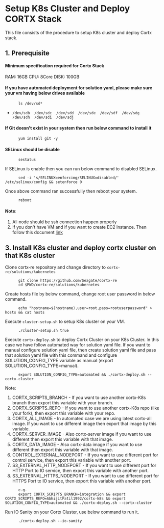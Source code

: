 # Setup K8s Cluster and Deploy CORTX Stack

   This file consists of the procedure to setup K8s cluster and deploy Cortx stack.

## 1. Prerequisite 
#### Minimum specification required for Cortx Stack
   RAM: 16GB
   CPU: 8Core
   DISK: 100GB

#### If you have automated deployment for solution yaml, please make sure your vm having below drives available
```
      ls /dev/sd*
```
   - `/dev/sdb  /dev/sdc  /dev/sdd  /dev/sde  /dev/sdf  /dev/sdg  /dev/sdh  /dev/sdi  /dev/sdj`

#### If Git doesn't exist in your system then run below command to install it

```
      yum install git -y
```
#### SELinux should be disable
```
      sestatus
```
   If SELinux is enable then you can run below command to disabled SELinux.

```
      sed -i 's/SELINUX=enforcing/SELINUX=disabled/' /etc/selinux/config && setenforce 0
```

   Once above command ran successfully then reboot your system.

```
      reboot
```   
#### Note: 
 1. All node should be ssh connection happen properly
 2. If you don't have VM and if you want to create EC2 Instance. Then follow this document [link](https://github.com/Seagate/cortx-re/blob/main/solutions/community-deploy/cloud/AWS/README.md)

## 3. Install K8s cluster and deploy cortx cluster on that K8s cluster

   Clone cortx-re repository and change directory to `cortx-re/solutions/kubernetes`
```
      git clone https://github.com/Seagate/cortx-re 
      cd $PWD/cortx-re/solutions/kubernetes
```
   Create hosts file by below command, change root user password in below command.
```
      echo "hostname=$(hostname),user=root,pass=rootuserpassword" > hosts && cat hosts
```
   Execute `cluster-setup.sh` to setup K8s cluster on your VM.
```
      ./cluster-setup.sh true
```
   Execute `cortx-deploy.sh` to deploy Cortx Cluster on your K8s Cluster. In this case we have follow automated way for solution yaml file. If you want to manual configure solution yaml file, then create solution yaml file and pass that solution yaml file with this command and configure SOLUTION_CONFIG_TYPE variable as manual (export SOLUTION_CONFIG_TYPE=manual).
```
      export SOLUTION_CONFIG_TYPE=automated && ./cortx-deploy.sh --cortx-cluster
```

   Note:
   1. CORTX_SCRIPTS_BRANCH - If you want to use another cortx-K8s branch then export this variable with your branch.
   2. CORTX_SCRIPTS_REPO - If you want to use another cortx-K8s repo (like your fork), then export this variable with your repo.
   3. CORTX_ALL_IMAGE - In automated case we are using latest cortx-all image. If you want to use different image then export that image by this variable.
   4. CORTX_SERVER_IMAGE - Also cortx-server image if you want to use different then export this variable with that image.
   5. CORTX_DATA_IMAGE - Also cortx-data image if you want to use different then export this variable with that image.
   6. CONTROL_EXTERNAL_NODEPORT - If you want to use different port for control service, then export this variable with another port.
   7. S3_EXTERNAL_HTTP_NODEPORT - If you want to use different port for HTTP Port to IO service, then export this variable with another port.
   8. S3_EXTERNAL_HTTPS_NODEPORT - If you want to use different port for HTTPS Port to IO service, then export this variable with another port.

```
      e.g.
      export CORTX_SCRIPTS_BRANCH=integration && export CORTX_SCRIPTS_REPO=AbhijitPatil1992/cortx-k8s && export SOLUTION_CONFIG_TYPE=automated && ./cortx-deploy.sh --cortx-cluster
```

   Run IO Sanity on your Cortx Cluster, use below command to run it.
```
      ./cortx-deploy.sh --io-sanity
```
